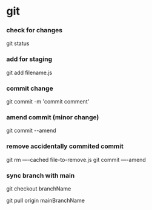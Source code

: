 # git

### check for changes

git status

### add for staging

git add filename.js

### commit change

git commit -m 'commit comment'

### amend commit (minor change)

git commit --amend

### remove accidentally commited commit

git rm —-cached file-to-remove.js
git commit —-amend

### sync branch with main

git checkout branchName

git pull origin mainBranchName
